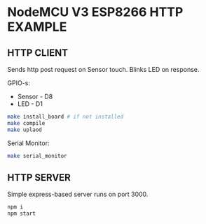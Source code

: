 # NodeMCU V3 ESP8266 HTTP EXAMPLE


## HTTP CLIENT

Sends http post request on Sensor touch. Blinks LED on response.

GPIO-s:
- Sensor - D8
- LED - D1

```sh
make install_board # if not installed
make compile
make uplaod
```

Serial Monitor:

```sh
make serial_monitor
```

## HTTP SERVER

Simple express-based server runs on port 3000.

```sh
npm i
npm start
```

